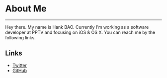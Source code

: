 # About Me
---
<p>Hey there. My name is Hank BAO. Currently I'm working as a software developer at PPTV and focusing on iOS & OS X. You can reach me by the following links.</p>

## Links
- <a href="https://twitter.com/hankbao">Twitter</a>
- <a href="https://github.com/hankbao">GitHub</a>
